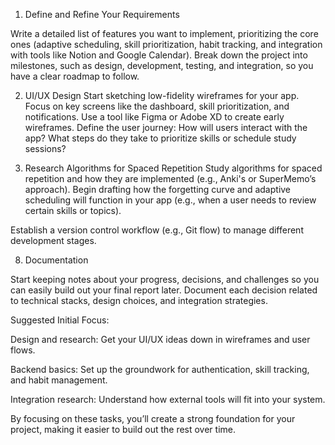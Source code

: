 1. Define and Refine Your Requirements

Write a detailed list of features you want to implement, prioritizing the core ones (adaptive scheduling, skill prioritization, habit tracking, and integration with tools like Notion and Google Calendar).
Break down the project into milestones, such as design, development, testing, and integration, so you have a clear roadmap to follow.

2. UI/UX Design
Start sketching low-fidelity wireframes for your app. Focus on key screens like the dashboard, skill prioritization, and notifications.
Use a tool like Figma or Adobe XD to create early wireframes.
Define the user journey: How will users interact with the app? What steps do they take to prioritize skills or schedule study sessions?


5. Research Algorithms for Spaced Repetition
Study algorithms for spaced repetition and how they are implemented (e.g., Anki's or SuperMemo’s approach).
Begin drafting how the forgetting curve and adaptive scheduling will function in your app (e.g., when a user needs to review certain skills or topics).

Establish a version control workflow (e.g., Git flow) to manage different development stages.

8. Documentation

Start keeping notes about your progress, decisions, and challenges so you can easily build out your final report later.
Document each decision related to technical stacks, design choices, and integration strategies.

Suggested Initial Focus:

Design and research: Get your UI/UX ideas down in wireframes and user flows.

Backend basics: Set up the groundwork for authentication, skill tracking, and habit management.

Integration research: Understand how external tools will fit into your system.

By focusing on these tasks, you’ll create a strong foundation for your project, making it easier to build out the rest over time.
